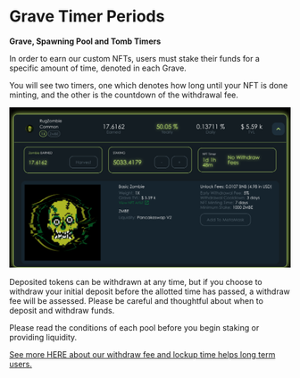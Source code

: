 # Grave Timer Periods

**Grave, Spawning Pool and Tomb Timers**&#x20;

In order to earn our custom NFTs, users must stake their funds for a specific amount of time, denoted in each Grave.

You will see two timers, one which denotes how long until your NFT is done minting, and the other is the countdown of the withdrawal fee.

![](<../../../.gitbook/assets/Screen Shot 2021-10-17 at 11.08.28 AM.png>)

Deposited tokens can be withdrawn at any time, but if you choose to withdraw your initial deposit before the allotted time has passed, a withdraw fee will be assessed. Please be careful and thoughtful about when to deposit and withdraw funds.&#x20;

Please read the conditions of each pool before you begin staking or providing liquidity.&#x20;

[See more HERE about our withdraw fee and lockup time helps long term users.](../../../tokenomics/early-withdraw-fees.md)

